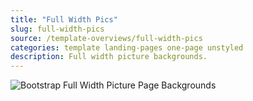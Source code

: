 ```yaml
---
title: "Full Width Pics"
slug: full-width-pics
source: /template-overviews/full-width-pics
categories: template landing-pages one-page unstyled
description: Full width picture backgrounds.
---
```


<img src="http://sbootstrap.startbootstrapc.netdna-cdn.com/assets/img/templates/full-width-pics.jpg" class="img-responsive" alt="Bootstrap Full Width Picture Page Backgrounds">